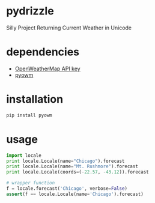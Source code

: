 pydrizzle
====

Silly Project Returning Current Weather in Unicode

dependencies
====
* [OpenWeatherMap API key](http://openweathermap.org/appid)
* [pyowm](https://github.com/csparpa/pyowm)

installation
====

```bash
pip install pyowm
```

usage
====

```python
import locale
print locale.Locale(name="Chicago").forecast
print locale.Locale(name="Mt. Rushmore").forecast
print locale.Locale(coords=(-22.57, -43.12)).forecast

# wrapper function
f = locale.forecast('Chicago', verbose=False)
assert(f == locale.Locale(name='Chicago').forecast)
```
